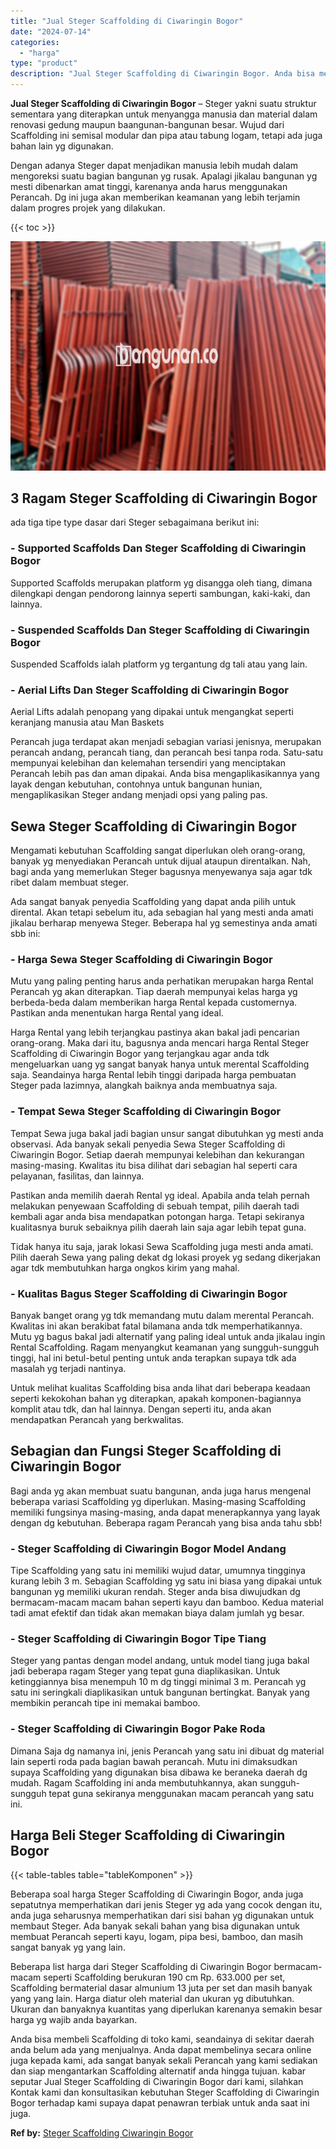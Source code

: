 ```yaml
---
title: "Jual Steger Scaffolding di Ciwaringin Bogor"
date: "2024-07-14"
categories: 
  - "harga"
type: "product"
description: "Jual Steger Scaffolding di Ciwaringin Bogor. Anda bisa membeli Scaffolding di toko kami, seandainya di sekitar daerah anda belum ada yang menjualnya. Anda da..."
---
```


**Jual Steger Scaffolding di Ciwaringin Bogor** – Steger yakni suatu struktur sementara yang diterapkan untuk menyangga manusia dan material dalam renovasi gedung maupun baangunan-bangunan besar. Wujud dari Scaffolding ini semisal modular dan pipa atau tabung logam, tetapi ada juga bahan lain yg digunakan.

Dengan adanya Steger dapat menjadikan manusia lebih mudah dalam mengoreksi suatu bagian bangunan yg rusak. Apalagi jikalau bangunan yg mesti dibenarkan amat tinggi, karenanya anda harus menggunakan Perancah. Dg ini juga akan memberikan keamanan yang lebih terjamin dalam progres projek yang dilakukan.

{{< toc >}}

![Jual Steger Scaffolding di Ciwaringin Bogor](/images/sewa-scaffolding-steger-04.png)

## 3 Ragam Steger Scaffolding di Ciwaringin Bogor

ada tiga tipe type dasar dari Steger sebagaimana berikut ini:

### \- Supported Scaffolds Dan Steger Scaffolding di Ciwaringin Bogor

Supported Scaffolds merupakan platform yg disangga oleh tiang, dimana dilengkapi dengan pendorong lainnya seperti sambungan, kaki-kaki, dan lainnya.

### \- Suspended Scaffolds Dan Steger Scaffolding di Ciwaringin Bogor

Suspended Scaffolds ialah platform yg tergantung dg tali atau yang lain.

### \- Aerial Lifts Dan Steger Scaffolding di Ciwaringin Bogor

Aerial Lifts adalah penopang yang dipakai untuk mengangkat seperti keranjang manusia atau Man Baskets

Perancah juga terdapat akan menjadi sebagian variasi jenisnya, merupakan perancah andang, perancah tiang, dan perancah besi tanpa roda. Satu-satu mempunyai kelebihan dan kelemahan tersendiri yang menciptakan Perancah lebih pas dan aman dipakai. Anda bisa mengaplikasikannya yang layak dengan kebutuhan, contohnya untuk bangunan hunian, mengaplikasikan Steger andang menjadi opsi yang paling pas.

## Sewa Steger Scaffolding di Ciwaringin Bogor

Mengamati kebutuhan Scaffolding sangat diperlukan oleh orang-orang, banyak yg menyediakan Perancah untuk dijual ataupun direntalkan. Nah, bagi anda yang memerlukan Steger bagusnya menyewanya saja agar tdk ribet dalam membuat steger.

Ada sangat banyak penyedia Scaffolding yang dapat anda pilih untuk dirental. Akan tetapi sebelum itu, ada sebagian hal yang mesti anda amati jikalau berharap menyewa Steger. Beberapa hal yg semestinya anda amati sbb ini:

### \- Harga Sewa Steger Scaffolding di Ciwaringin Bogor

Mutu yang paling penting harus anda perhatikan merupakan harga Rental Perancah yg akan diterapkan. Tiap daerah mempunyai kelas harga yg berbeda-beda dalam memberikan harga Rental kepada customernya. Pastikan anda menentukan harga Rental yang ideal.

Harga Rental yang lebih terjangkau pastinya akan bakal jadi pencarian orang-orang. Maka dari itu, bagusnya anda mencari harga Rental Steger Scaffolding di Ciwaringin Bogor yang terjangkau agar anda tdk mengeluarkan uang yg sangat banyak hanya untuk merental Scaffolding saja. Seandainya harga Rental lebih tinggi daripada harga pembuatan Steger pada lazimnya, alangkah baiknya anda membuatnya saja.

### \- Tempat Sewa Steger Scaffolding di Ciwaringin Bogor

Tempat Sewa juga bakal jadi bagian unsur sangat dibutuhkan yg mesti anda observasi. Ada banyak sekali penyedia Sewa Steger Scaffolding di Ciwaringin Bogor. Setiap daerah mempunyai kelebihan dan kekurangan masing-masing. Kwalitas itu bisa dilihat dari sebagian hal seperti cara pelayanan, fasilitas, dan lainnya.

Pastikan anda memilih daerah Rental yg ideal. Apabila anda telah pernah melakukan penyewaan Scaffolding di sebuah tempat, pilih daerah tadi kembali agar anda bisa mendapatkan potongan harga. Tetapi sekiranya kualitasnya buruk sebaiknya pilih daerah lain saja agar lebih tepat guna.

Tidak hanya itu saja, jarak lokasi Sewa Scaffolding juga mesti anda amati. Pilih daerah Sewa yang paling dekat dg lokasi proyek yg sedang dikerjakan agar tdk membutuhkan harga ongkos kirim yang mahal.

### \- Kualitas Bagus Steger Scaffolding di Ciwaringin Bogor

Banyak banget orang yg tdk memandang mutu dalam merental Perancah. Kwalitas ini akan berakibat fatal bilamana anda tdk memperhatikannya. Mutu yg bagus bakal jadi alternatif yang paling ideal untuk anda jikalau ingin Rental Scaffolding. Ragam menyangkut keamanan yang sungguh-sungguh tinggi, hal ini betul-betul penting untuk anda terapkan supaya tdk ada masalah yg terjadi nantinya.

Untuk melihat kualitas Scaffolding bisa anda lihat dari beberapa keadaan seperti kekokohan bahan yg diterapkan, apakah komponen-bagiannya komplit atau tdk, dan hal lainnya. Dengan seperti itu, anda akan mendapatkan Perancah yang berkwalitas.

## Sebagian dan Fungsi Steger Scaffolding di Ciwaringin Bogor

Bagi anda yg akan membuat suatu bangunan, anda juga harus mengenal beberapa variasi Scaffolding yg diperlukan. Masing-masing Scaffolding memiliki fungsinya masing-masing, anda dapat menerapkannya yang layak dengan dg kebutuhan. Beberapa ragam Perancah yang bisa anda tahu sbb!

### \- Steger Scaffolding di Ciwaringin Bogor Model Andang

Tipe Scaffolding yang satu ini memiliki wujud datar, umumnya tingginya kurang lebih 3 m. Sebagian Scaffolding yg satu ini biasa yang dipakai untuk bangunan yg memiliki ukuran rendah. Steger anda bisa diwujudkan dg bermacam-macam macam bahan seperti kayu dan bamboo. Kedua material tadi amat efektif dan tidak akan memakan biaya dalam jumlah yg besar.

### \- Steger Scaffolding di Ciwaringin Bogor Tipe Tiang

Steger yang pantas dengan model andang, untuk model tiang juga bakal jadi beberapa ragam Steger yang tepat guna diaplikasikan. Untuk ketinggiannya bisa menempuh 10 m dg tinggi minimal 3 m. Perancah yg satu ini seringkali diaplikasikan untuk bangunan bertingkat. Banyak yang membikin perancah tipe ini memakai bamboo.

### \- Steger Scaffolding di Ciwaringin Bogor Pake Roda

Dimana Saja dg namanya ini, jenis Perancah yang satu ini dibuat dg material lain seperti roda pada bagian bawah perancah. Mutu ini dimaksudkan supaya Scaffolding yang digunakan bisa dibawa ke beraneka daerah dg mudah. Ragam Scaffolding ini anda membutuhkannya, akan sungguh-sungguh tepat guna sekiranya menggunakan macam perancah yang satu ini.

## Harga Beli Steger Scaffolding di Ciwaringin Bogor

{{< table-tables table="tableKomponen" >}}

Beberapa soal harga Steger Scaffolding di Ciwaringin Bogor, anda juga sepatutnya memperhatikan dari jenis Steger yg ada yang cocok dengan itu, anda juga seharusnya memperhatikan dari sisi bahan yg digunakan untuk membaut Steger. Ada banyak sekali bahan yang bisa digunakan untuk membuat Perancah seperti kayu, logam, pipa besi, bamboo, dan masih sangat banyak yg yang lain.

Beberapa list harga dari Steger Scaffolding di Ciwaringin Bogor bermacam-macam seperti Scaffolding berukuran 190 cm Rp. 633.000 per set, Scaffolding bermaterial dasar almunium 13 juta per set dan masih banyak yang yang lain. Harga diatur oleh material dan ukuran yg dibutuhkan. Ukuran dan banyaknya kuantitas yang diperlukan karenanya semakin besar harga yg wajib anda bayarkan.

Anda bisa membeli Scaffolding di toko kami, seandainya di sekitar daerah anda belum ada yang menjualnya. Anda dapat membelinya secara online juga kepada kami, ada sangat banyak sekali Perancah yang kami sediakan dan siap mengantarkan Scaffolding alternatif anda hingga tujuan. kabar seputar Jual Steger Scaffolding di Ciwaringin Bogor dari kami, silahkan Kontak kami dan konsultasikan kebutuhan Steger Scaffolding di Ciwaringin Bogor terhadap kami supaya dapat penawran terbiak untuk anda saat ini juga.

**Ref by:** [Steger Scaffolding Ciwaringin Bogor](https://id.wikipedia.org/wiki/Steger)
